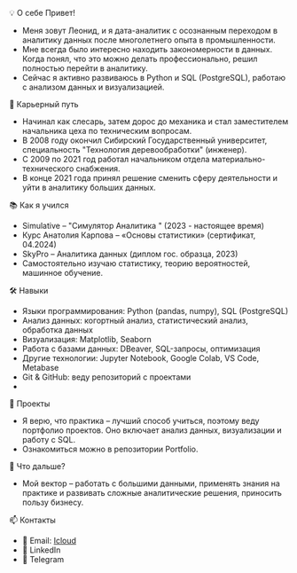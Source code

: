 💡 О себе
Привет! 
- Меня зовут Леонид, и я дата-аналитик с осознанным переходом в аналитику данных после многолетнего опыта в промышленности.
- Мне всегда было интересно находить закономерности в данных. Когда понял, что это можно делать профессионально, решил полностью перейти в аналитику.
- Сейчас я активно развиваюсь в Python и SQL (PostgreSQL), работаю с анализом данных и визуализацией.

🚀 Карьерный путь
- Начинал как слесарь, затем дорос до механика и стал заместителем начальника цеха по техническим вопросам.
- В 2008 году окончил Сибирский Государственный университет, специальность "Технология деревообработки" (инженер).
-  С 2009 по 2021 год работал начальником отдела материально-технического снабжения.
- В конце 2021 года принял решение сменить сферу деятельности и уйти в аналитику  больших данных.

📚 Как я учился
- Simulative – "Симулятор Аналитика " (2023 - настоящее время)
- Курс Анатолия Карпова – «Основы статистики» (сертификат, 04.2024)
- SkyPro – Аналитика данных (диплом гос. образца, 2023)
- Самостоятельно изучаю статистику, теорию вероятностей, машинное обучение.
  
🛠 Навыки
- Языки программирования: Python (pandas, numpy), SQL (PostgreSQL)
- Анализ данных: когортный анализ, статистический анализ, обработка данных
- Визуализация: Matplotlib, Seaborn
- Работа с базами данных: DBeaver, SQL-запросы, оптимизация
- Другие технологии: Jupyter Notebook, Google Colab, VS Code, Metabase
- Git & GitHub: веду репозиторий с проектами
- 
📌 Проекты
- Я верю, что практика – лучший способ учиться, поэтому веду портфолио проектов. Оно включает анализ данных, визуализации и работу с SQL.
- Ознакомиться можно в репозитории Portfolio.

🎯 Что дальше?
- Мой вектор – работать с большими данными, применять знания на практике и развивать сложные аналитические решения, приносить пользу бизнесу.

📫 Контакты

- 📩 Email:  [Icloud](mailto:borozyakll@icloud.com)
- 🔗 LinkedIn 
- 📨 Telegram


